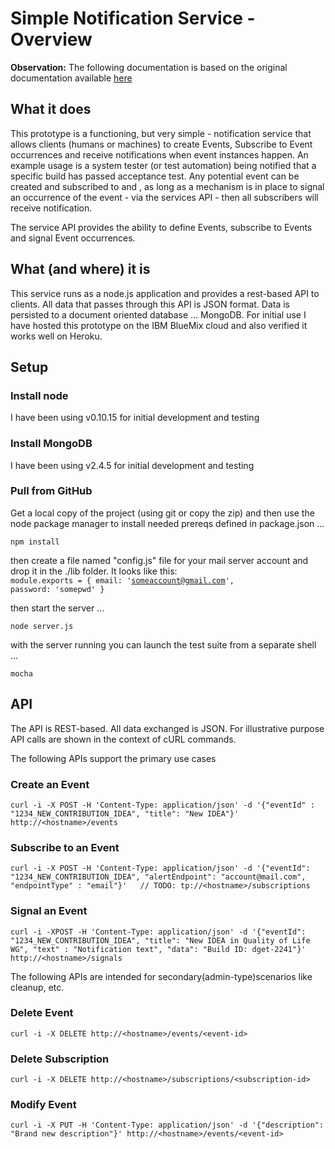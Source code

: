 # Simple Notification Service - Overview

**Observation:** The following documentation is based on the original documentation available [here](https://github.com/kjoewill/notification-service/wiki/Home/)

## What it does

This  prototype is a functioning, but very simple - notification service that allows clients (humans or machines) to create Events, Subscribe to Event occurrences and receive notifications when event instances happen.  An example usage is a system tester (or test automation) being notified that a specific build has passed acceptance test.  Any potential event can be created and subscribed to and , as long as a mechanism is in place to signal an occurrence of the event - via the services API -  then all subscribers will receive notification. 

The service API provides the ability to define Events, subscribe to Events and signal Event occurrences.

## What (and where) it is
This service runs as a node.js application and provides a rest-based API to clients.  All data that passes through this API is JSON format.  Data is persisted to a document oriented database ... MongoDB.  For initial use I have hosted this prototype on the IBM BlueMix cloud and also verified it works well on Heroku. 
## Setup
### Install node  
I have been using v0.10.15 for initial development and testing
### Install MongoDB
I have been using v2.4.5 for initial development and testing
### Pull from GitHub
Get a local copy of the project (using git or copy the zip) and then use the node package manager to install needed prereqs defined in package.json ...
```
npm install
```
then create a file named "config.js" file for your mail server account and drop it in the ./lib folder.  It looks like this:
<code>
module.exports = {
  email: 'someaccount@gmail.com',
  password: 'somepwd'
}
</code>

then start the server ...
```
node server.js
```
with the server running you can launch the test suite from a separate shell ...
```
mocha
```

## API
The API is REST-based. All data exchanged is JSON.  For illustrative purpose API calls are shown in the context of cURL commands.

The following APIs support the primary use cases
### Create an Event
```
curl -i -X POST -H 'Content-Type: application/json' -d '{"eventId" : "1234_NEW_CONTRIBUTION_IDEA", "title": "New IDEA"}' http://<hostname>/events
```

### Subscribe to an Event
```
curl -i -X POST -H 'Content-Type: application/json' -d '{"eventId": "1234_NEW_CONTRIBUTION_IDEA", "alertEndpoint": "account@mail.com", "endpointType" : "email"}'   // TODO: tp://<hostname>/subscriptions
```

### Signal an Event
```
curl -i -XPOST -H 'Content-Type: application/json' -d '{"eventId": "1234_NEW_CONTRIBUTION_IDEA", "title": "New IDEA in Quality of Life WG", "text" : "Notification text", "data": "Build ID: dget-2241"}' http://<hostname>/signals
```

The following APIs are intended for secondary(admin-type)scenarios like cleanup, etc.
### Delete Event
```
curl -i -X DELETE http://<hostname>/events/<event-id>
```
### Delete Subscription
```
curl -i -X DELETE http://<hostname>/subscriptions/<subscription-id>
```
### Modify Event
```
curl -i -X PUT -H 'Content-Type: application/json' -d '{"description": "Brand new description"}' http://<hostname>/events/<event-id>
```
